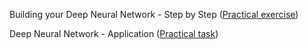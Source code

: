 Building your Deep Neural Network - Step by Step ([Practical exercise](https://github.com/Kochurovskyi/Deep_Neural_Network_Projects/blob/main/Courses%20(COURSERA)/1.%20Neural%20Networks%20and%20Deep%20Learning/Week%204/Building%20your%20Deep%20Neural%20Network%20-%20Step%20by%20Step/Building_your_Deep_Neural_Network_Step_by_Step_v8a.ipynb))

Deep Neural Network - Application ([Practical task](https://github.com/Kochurovskyi/Deep_Neural_Network_Projects/blob/main/Courses%20(COURSERA)/1.%20Neural%20Networks%20and%20Deep%20Learning/Week%204/Deep%20Neural%20Network%20Application_%20Image%20Classification/Deep%20Neural%20Network%20-%20Application%20v8.ipynb))

